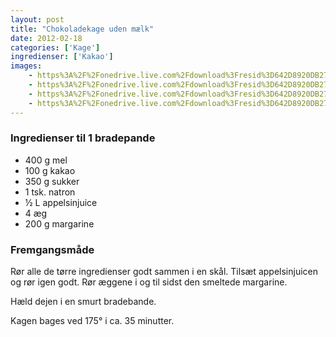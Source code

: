 ```yaml
---
layout: post
title: "Chokoladekage uden mælk"
date: 2012-02-18
categories: ['Kage']
ingredienser: ['Kakao']
images:
    - https%3A%2F%2Fonedrive.live.com%2Fdownload%3Fresid%3D642D8920DB2784EE!127139
    - https%3A%2F%2Fonedrive.live.com%2Fdownload%3Fresid%3D642D8920DB2784EE!127135
    - https%3A%2F%2Fonedrive.live.com%2Fdownload%3Fresid%3D642D8920DB2784EE!127138
    - https%3A%2F%2Fonedrive.live.com%2Fdownload%3Fresid%3D642D8920DB2784EE!127136
---
```

### Ingredienser til 1 bradepande
-   400 g mel
-   100 g kakao
-   350 g sukker
-   1 tsk. natron
-   ½ L appelsinjuice
-   4 æg
-   200 g margarine

### Fremgangsmåde
Rør alle de tørre ingredienser godt sammen i en skål. Tilsæt appelsinjuicen og rør igen godt. Rør æggene i og til sidst den smeltede margarine.

Hæld dejen i en smurt bradebande.

Kagen bages ved 175&deg; i ca. 35 minutter.
